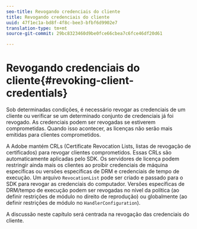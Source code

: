 ```yaml
---
seo-title: Revogando credenciais do cliente
title: Revogando credenciais do cliente
uuid: 47f1ec1a-bd8f-4f8c-bee3-bfbf6d9902e7
translation-type: tm+mt
source-git-commit: 29bc8323460d9be0fce66cbea7c6fce46df20d61

---
```



# Revogando credenciais do cliente{#revoking-client-credentials}

Sob determinadas condições, é necessário revogar as credenciais de um cliente ou verificar se um determinado conjunto de credenciais já foi revogado. As credenciais podem ser revogadas se estiverem comprometidas. Quando isso acontecer, as licenças não serão mais emitidas para clientes comprometidos.

A Adobe mantém CRLs (Certificate Revocation Lists, listas de revogação de certificados) para revogar clientes comprometidos. Essas CRLs são automaticamente aplicadas pelo SDK. Os servidores de licença podem restringir ainda mais os clientes ao proibir credenciais de máquina específicas ou versões específicas de DRM e credenciais de tempo de execução. Um arquivo `RevocationList` pode ser criado e passado para o SDK para revogar as credenciais do computador. Versões específicas de DRM/tempo de execução podem ser revogadas no nível da política (ao definir restrições de módulo no direito de reprodução) ou globalmente (ao definir restrições de módulo no `HandlerConfiguration`).

A discussão neste capítulo será centrada na revogação das credenciais do cliente.
